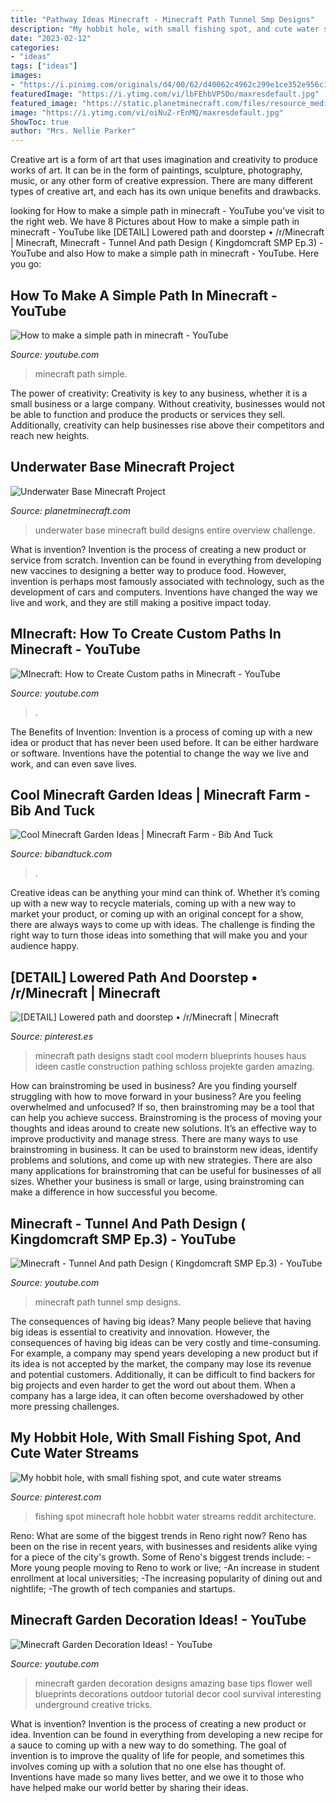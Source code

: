 ```yaml
---
title: "Pathway Ideas Minecraft - Minecraft Path Tunnel Smp Designs"
description: "My hobbit hole, with small fishing spot, and cute water streams"
date: "2023-02-12"
categories:
- "ideas"
tags: ["ideas"]
images:
- "https://i.pinimg.com/originals/d4/00/62/d40062c4962c299e1ce352e956c141d4.png"
featuredImage: "https://i.ytimg.com/vi/lbFEhbVP5Do/maxresdefault.jpg"
featured_image: "https://static.planetminecraft.com/files/resource_media/screenshot/1133/2011-08-16_180832_317090.jpg"
image: "https://i.ytimg.com/vi/oiNuZ-rEnMQ/maxresdefault.jpg"
ShowToc: true
author: "Mrs. Nellie Parker"
---
```



Creative art is a form of art that uses imagination and creativity to produce works of art. It can be in the form of paintings, sculpture, photography, music, or any other form of creative expression. There are many different types of creative art, and each has its own unique benefits and drawbacks.

	

		
looking for How to make a simple path in minecraft - YouTube you've visit to the right web. We have 8 Pictures about How to make a simple path in minecraft - YouTube like [DETAIL] Lowered path and doorstep • /r/Minecraft | Minecraft, Minecraft - Tunnel And path Design ( Kingdomcraft SMP Ep.3) - YouTube and also How to make a simple path in minecraft - YouTube. Here you go:
		
    
## How To Make A Simple Path In Minecraft - YouTube

<img loading=lazy src="https://i.ytimg.com/vi/QsaWQgtF_rQ/maxresdefault.jpg" onerror="this.onerror=null;this.src='https://tse2.mm.bing.net/th?id=OIP.1Zu3474NBPfJM7KLsqkXQQHaEK&amp;pid=15.1';" alt="How to make a simple path in minecraft - YouTube">

_Source: youtube.com_

>minecraft path simple. 

	

The power of creativity:
Creativity is key to any business, whether it is a small business or a large company. Without creativity, businesses would not be able to function and produce the products or services they sell. Additionally, creativity can help businesses rise above their competitors and reach new heights.

    
## Underwater Base Minecraft Project

<img loading=lazy src="https://static.planetminecraft.com/files/resource_media/screenshot/1133/2011-08-16_180832_317090.jpg" onerror="this.onerror=null;this.src='https://tse4.mm.bing.net/th?id=OIP.x2CLtDW5u2jbtPoUzWQFLwHaEF&amp;pid=15.1';" alt="Underwater Base Minecraft Project">

_Source: planetminecraft.com_

>underwater base minecraft build designs entire overview challenge. 

	

What is invention?
Invention is the process of creating a new product or service from scratch. Invention can be found in everything from developing new vaccines to designing a better way to produce food. However, invention is perhaps most famously associated with technology, such as the development of cars and computers. Inventions have changed the way we live and work, and they are still making a positive impact today.

    
## MInecraft: How To Create Custom Paths In Minecraft - YouTube

<img loading=lazy src="https://i.ytimg.com/vi/KxdCAkJkwlg/maxresdefault.jpg" onerror="this.onerror=null;this.src='https://tse3.mm.bing.net/th?id=OIP.arDZ5xSdP1uMx_mGxpIzPwHaEK&amp;pid=15.1';" alt="MInecraft: How to Create Custom paths in Minecraft - YouTube">

_Source: youtube.com_

>. 

	

The Benefits of Invention:
Invention is a process of coming up with a new idea or product that has never been used before. It can be either hardware or software. Inventions have the potential to change the way we live and work, and can even save lives.

    
## Cool Minecraft Garden Ideas | Minecraft Farm - Bib And Tuck

<img loading=lazy src="https://i0.wp.com/bibandtuck.com/wp-content/uploads/2019/09/word-image-157.png?w=618" onerror="this.onerror=null;this.src='https://tse2.mm.bing.net/th?id=OIP.Ho_gHYyHtCmmxwU0x4vq4AHaEn&amp;pid=15.1';" alt="Cool Minecraft Garden Ideas | Minecraft Farm - Bib And Tuck">

_Source: bibandtuck.com_

>. 

	

Creative ideas can be anything your mind can think of. Whether it’s coming up with a new way to recycle materials, coming up with a new way to market your product, or coming up with an original concept for a show, there are always ways to come up with ideas. The challenge is finding the right way to turn those ideas into something that will make you and your audience happy.

    
## [DETAIL] Lowered Path And Doorstep • /r/Minecraft | Minecraft

<img loading=lazy src="https://i.pinimg.com/originals/f4/4f/1b/f44f1b194bfb3e38a1df00ca3773d4f9.png" onerror="this.onerror=null;this.src='https://tse2.mm.bing.net/th?id=OIP.YcY0h6kyyzOta4nNS9mRVAHaDv&amp;pid=15.1';" alt="[DETAIL] Lowered path and doorstep • /r/Minecraft | Minecraft">

_Source: pinterest.es_

>minecraft path designs stadt cool modern blueprints houses haus ideen castle construction pathing schloss projekte garden amazing. 

	

How can brainstroming be used in business?
Are you finding yourself struggling with how to move forward in your business? Are you feeling overwhelmed and unfocused? If so, then brainstroming may be a tool that can help you achieve success. Brainstroming is the process of moving your thoughts and ideas around to create new solutions. It’s an effective way to improve productivity and manage stress.
There are many ways to use brainstroming in business. It can be used to brainstorm new ideas, identify problems and solutions, and come up with new strategies. There are also many applications for brainstroming that can be useful for businesses of all sizes. Whether your business is small or large, using brainstroming can make a difference in how successful you become.

    
## Minecraft - Tunnel And Path Design ( Kingdomcraft SMP Ep.3) - YouTube

<img loading=lazy src="https://i.ytimg.com/vi/oiNuZ-rEnMQ/maxresdefault.jpg" onerror="this.onerror=null;this.src='https://tse1.mm.bing.net/th?id=OIP.FFoi92cjpJ5rb-r2Xo5oBgHaEK&amp;pid=15.1';" alt="Minecraft - Tunnel And path Design ( Kingdomcraft SMP Ep.3) - YouTube">

_Source: youtube.com_

>minecraft path tunnel smp designs. 

	

The consequences of having big ideas?
Many people believe that having big ideas is essential to creativity and innovation. However, the consequences of having big ideas can be very costly and time-consuming. For example, a company may spend years developing a new product but if its idea is not accepted by the market, the company may lose its revenue and potential customers. Additionally, it can be difficult to find backers for big projects and even harder to get the word out about them. When a company has a large idea, it can often become overshadowed by other more pressing challenges.

    
## My Hobbit Hole, With Small Fishing Spot, And Cute Water Streams

<img loading=lazy src="https://i.pinimg.com/originals/d4/00/62/d40062c4962c299e1ce352e956c141d4.png" onerror="this.onerror=null;this.src='https://tse4.mm.bing.net/th?id=OIP.M5LvaTUMflWCZSzfhF6kowHaDt&amp;pid=15.1';" alt="My hobbit hole, with small fishing spot, and cute water streams">

_Source: pinterest.com_

>fishing spot minecraft hole hobbit water streams reddit architecture. 

	

Reno: What are some of the biggest trends in Reno right now?
Reno has been on the rise in recent years, with businesses and residents alike vying for a piece of the city's growth. Some of Reno's biggest trends include: 
 -More young people moving to Reno to work or live; 
-An increase in student enrollment at local universities; 
-The increasing popularity of dining out and nightlife; 
-The growth of tech companies and startups.

    
## Minecraft Garden Decoration Ideas! - YouTube

<img loading=lazy src="https://i.ytimg.com/vi/lbFEhbVP5Do/maxresdefault.jpg" onerror="this.onerror=null;this.src='https://tse2.mm.bing.net/th?id=OIP.ZUthm4JJbdPo0S24UZCT3gHaEK&amp;pid=15.1';" alt="Minecraft Garden Decoration Ideas! - YouTube">

_Source: youtube.com_

>minecraft garden decoration designs amazing base tips flower well blueprints decorations outdoor tutorial decor cool survival interesting underground creative tricks. 

	

What is invention?
Invention is the process of creating a new product or idea. Invention can be found in everything from developing a new recipe for a sauce to coming up with a new way to do something. The goal of invention is to improve the quality of life for people, and sometimes this involves coming up with a solution that no one else has thought of. Inventions have made so many lives better, and we owe it to those who have helped make our world better by sharing their ideas.

